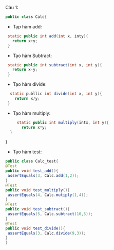 Câu 1: 
```java
public class Calc{
```
- Tạp hàm add:
 ```java
  static public int add(int x, inty){
    return x+y;
  }
 ```  
- Tạo hàm Subtract:
 ```java
  static public int subtract(int x, int y){
    return x-y;
  }  
  ```
 - Tạo hàm divide:
  ```java
    static publlic int divide(int x, int y){
      return x/y;
   }      
  ```
 - Tạo hàm multiply:
 ```java
      static public int multiply(intx, int y){
        return x*y;
   }  
   ```  
   }
   
   
   - Tạo hàm test:
   ```java 
   public class Calc_test{
   @Test  
   public void test_add(){
    assertEquals(3, Calc.add(1,2));
   }  
   @Test  
   public void test_multiply(){
    assertEquals(4, Calc.mutiply(1,4));
   }  
   @Test  
   public void test_subtract(){
    assertEquals(5, Calc.subtract(10,5));
   }  
   @Test  
   public void test_divide(){
    assertEquals(3, Calc.divide(9,3));
   }  
   }
   ```
